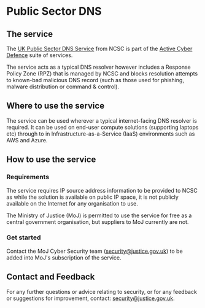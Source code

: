 # Public Sector DNS

## The service

The [UK Public Sector DNS Service](https://www.gov.uk/guidance/introducing-the-uk-public-sector-dns) from NCSC is part of the [Active Cyber Defence](https://www.ncsc.gov.uk/blog-post/active-cyber-defence-tackling-cyber-attacks-uk) suite of services.

The service acts as a typical DNS resolver however includes a Response Policy Zone \(RPZ\) that is managed by NCSC and blocks resolution attempts to known-bad malicious DNS record \(such as those used for phishing, malware distribution or command &amp; control\).

## Where to use the service

The service can be used wherever a typical internet-facing DNS resolver is required. It can be used on end-user compute solutions \(supporting laptops etc\) through to in Infrastructure-as-a-Service \(IaaS\) environments such as AWS and Azure.

## How to use the service

### Requirements

The service requires IP source address information to be provided to NCSC as while the solution is available on public IP space, it is not publicly available on the Internet for any organisation to use.

The Ministry of Justice \(MoJ\) is permitted to use the service for free as a central government organisation, but suppliers to MoJ currently are not.

### Get started

Contact the MoJ Cyber Security team \([security@justice.gov.uk](mailto:security@justice.gov.uk)\) to be added into MoJ's subscription of the service.

## Contact and Feedback

For any further questions or advice relating to security, or for any feedback or suggestions for improvement, contact: [security@justice.gov.uk](mailto:security@justice.gov.uk).

